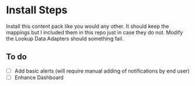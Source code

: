 # Install Steps

Install this content pack like you would any other. It should keep the mappings but I included them in this repo just in case they do not.
Modify the Lookup Data Adapters should something fail.

## To do

- [ ] Add basic alerts (will require manual adding of notifications by end user)
- [ ] Enhance Dashboard
